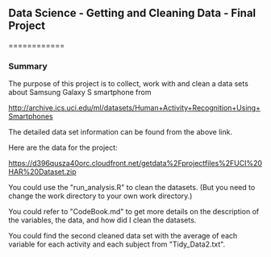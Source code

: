 ## Data Science - Getting and Cleaning Data - Final Project
============

### Summary

The purpose of this project is to collect, work with and clean a data sets about Samsung Galaxy S smartphone from 

http://archive.ics.uci.edu/ml/datasets/Human+Activity+Recognition+Using+Smartphones 

The detailed data set information can be found from the above link.

Here are the data for the project:

https://d396qusza40orc.cloudfront.net/getdata%2Fprojectfiles%2FUCI%20HAR%20Dataset.zip 


You could use the "run_analysis.R" to clean the datasets. (But you need to change the work directory to your own work directory.) 

You could refer to "CodeBook.md" to get more details on the description of the variables, the data, and how did I clean the datasets.

You could find the second cleaned data set with the average of each variable for each activity and each subject from "Tidy_Data2.txt".


